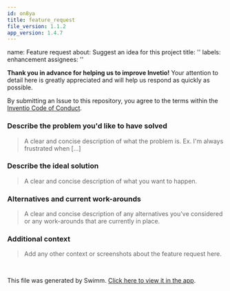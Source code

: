 ```yaml
---
id: on8ya
title: feature_request
file_version: 1.1.2
app_version: 1.4.7
---
```


name: Feature request about: Suggest an idea for this project title: '' labels: enhancement assignees: ''

**Thank you in advance for helping us to improve Invetio!** Your attention to detail here is greatly appreciated and will help us respond as quickly as possible.

By submitting an Issue to this repository, you agree to the terms within the [Inventio Code of Conduct](https://github.com/vvelc/inventio/blob/main/CODE_OF_CONDUCT.md).

### Describe the problem you'd like to have solved

> A clear and concise description of what the problem is. Ex. I'm always frustrated when \[...\]

### Describe the ideal solution

> A clear and concise description of what you want to happen.

### Alternatives and current work-arounds

> A clear and concise description of any alternatives you've considered or any work-arounds that are currently in place.

### Additional context

> Add any other context or screenshots about the feature request here.

<br/>

This file was generated by Swimm. [Click here to view it in the app](/repos/Z2l0aHViJTNBJTNBaW52ZW50aW8lM0ElM0F2dmVsYw==/docs/on8ya).
